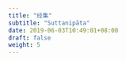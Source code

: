 ```yaml
---
title: "经集"
subtitle: "Suttanipāta"
date: 2019-06-03T10:49:01+08:00
draft: false
weight: 5
---
```


